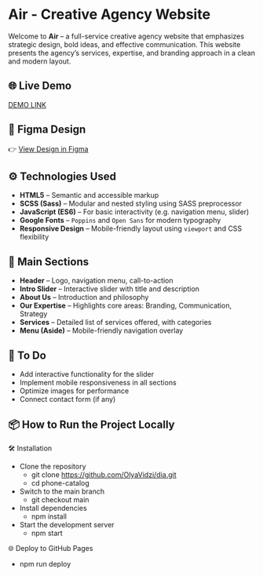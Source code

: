 # Air - Creative Agency Website

Welcome to **Air** – a full-service creative agency website that emphasizes strategic design, bold ideas, and effective communication. This website presents the agency’s services, expertise, and branding approach in a clean and modern layout.

## 🌐 Live Demo

[DEMO LINK](https://olyavidzi.github.io/dia/)

## 🎨 Figma Design

👉 [View Design in Figma](https://www.figma.com/design/7qwsWggv9BAxMi2VPhBuPr/Air--formerly-Dia--?node-id=0-1&p=f&t=zS8PjomBW5zWfMSS-0)


## ⚙️ Technologies Used

- **HTML5** – Semantic and accessible markup
- **SCSS (Sass)** – Modular and nested styling using SASS preprocessor
- **JavaScript (ES6)** – For basic interactivity (e.g. navigation menu, slider)
- **Google Fonts** – `Poppins` and `Open Sans` for modern typography
- **Responsive Design** – Mobile-friendly layout using `viewport` and CSS flexibility

## 🧩 Main Sections

- **Header** – Logo, navigation menu, call-to-action
- **Intro Slider** – Interactive slider with title and description
- **About Us** – Introduction and philosophy
- **Our Expertise** – Highlights core areas: Branding, Communication, Strategy
- **Services** – Detailed list of services offered, with categories
- **Menu (Aside)** – Mobile-friendly navigation overlay

## 📝 To Do

- Add interactive functionality for the slider
- Implement mobile responsiveness in all sections
- Optimize images for performance
- Connect contact form (if any)

## 📦 How to Run the Project Locally

🛠️ Installation

  - Clone the repository
    - git clone https://github.com/OlyaVidzi/dia.git
    - cd phone-catalog
  - Switch to the main branch
    - git checkout main
  - Install dependencies
    - npm install
  - Start the development server
    - npm start

🌐 Deploy to GitHub Pages

  - npm run deploy
